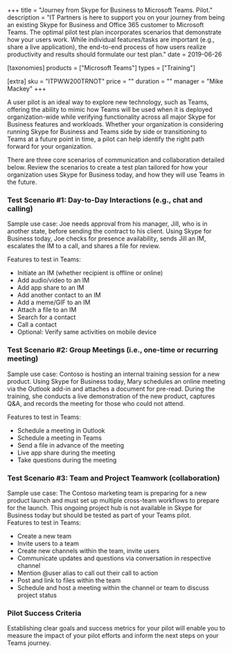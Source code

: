 +++
title = "Journey from Skype for Business to Microsoft Teams. Pilot."
description = "IT Partners is here to support you on your journey from being an existing Skype for Business and Office 365 customer to Microsoft Teams. The optimal pilot test plan incorporates scenarios that demonstrate how your users work. While individual features/tasks are important (e.g., share a live application), the end-to-end process of how users realize productivity and results should formulate our test plan."
date = 2019-06-26

[taxonomies]
products = ["Microsoft Teams"]
types = ["Training"]

[extra]
sku = "ITPWW200TRNOT"
price = ""
duration = ""
manager = "Mike Mackey"
+++

A user pilot is an ideal way to explore new technology, such as Teams,
offering the ability to mimic how Teams will be used when it is deployed
organization-wide while verifying functionality across all major Skype
for Business features and workloads. Whether your organization is
considering running Skype for Business and Teams side by side or
transitioning to Teams at a future point in time, a pilot can help
identify the right path forward for your organization.

There are three core scenarios of communication and collaboration
detailed below. Review the scenarios to create a test plan
tailored for how your organization uses Skype for Business today, and
how they will use Teams in the future.

### Test Scenario #1: Day-to-Day Interactions (e.g., chat and calling)

Sample use case: Joe needs approval from his manager, Jill, who is in
another state, before sending the contract to his client. Using Skype
for Business today, Joe checks for presence availability, sends Jill an
IM, escalates the IM to a call, and shares a file for review.

Features to test in Teams:

-   Initiate an IM (whether recipient is offline or online)
-   Add audio/video to an IM
-   Add app share to an IM
-   Add another contact to an IM
-   Add a meme/GIF to an IM
-   Attach a file to an IM
-   Search for a contact
-   Call a contact
-   Optional: Verify same activities on mobile device

### Test Scenario #2: Group Meetings (i.e., one-time or recurring meeting)

Sample use case: Contoso is hosting an internal training session for a
new product. Using Skype for Business today, Mary schedules an online
meeting via the Outlook add-in and attaches a document for pre-read.
During the training, she conducts a live demonstration of the new
product, captures Q&A, and records the meeting for those who could not
attend.

Features to test in Teams:

-   Schedule a meeting in Outlook
-   Schedule a meeting in Teams
-   Send a file in advance of the meeting
-   Live app share during the meeting
-   Take questions during the meeting

### Test Scenario #3: Team and Project Teamwork (collaboration)

Sample use case: The Contoso marketing team is preparing for a new
product launch and must set up multiple cross-team workflows to prepare
for the launch. This ongoing project hub is not available in Skype for
Business today but should be tested as part of your Teams pilot.\
Features to test in Teams:

-   Create a new team
-   Invite users to a team
-   Create new channels within the team, invite users
-   Communicate updates and questions via conversation in respective
    channel
-   Mention @user alias to call out their call to action
-   Post and link to files within the team
-   Schedule and host a meeting within the channel or team to discuss
    project status

### Pilot Success Criteria

Establishing clear goals and success metrics for your pilot will enable
you to measure the impact of your pilot efforts and inform the next
steps on your Teams journey.
